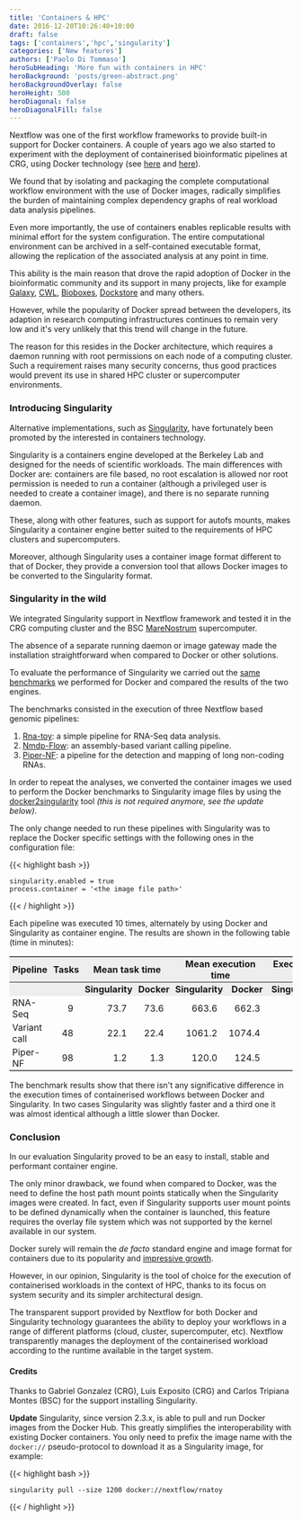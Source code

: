 ```yaml
---
title: 'Containers & HPC'
date: 2016-12-20T10:26:40+10:00
draft: false
tags: ['containers','hpc','singularity']
categories: ['New features']
authors: ['Paolo Di Tommaso']
heroSubHeading: 'More fun with containers in HPC'
heroBackground: 'posts/green-abstract.png'
heroBackgroundOverlay: false
heroHeight: 500
heroDiagonal: false
heroDiagonalFill: false
---
```


Nextflow was one of the first workflow frameworks to provide built-in support for Docker containers.
A couple of years ago we also started
to experiment with the deployment of containerised bioinformatic pipelines at CRG,
using Docker technology (see [here]((https://www.nextflow.io/blog/2014/using-docker-in-hpc-cluster/)) and [here](https://www.nextplatform.com/2016/01/28/crg-goes-with-the-genomics-flow/)).

We found that by isolating and packaging the complete computational workflow environment
with the use of Docker images, radically simplifies the burden of maintaining complex
dependency graphs of real workload data analysis pipelines.

Even more importantly, the use of containers enables replicable results with minimal effort
for the system configuration. The entire computational environment can be archived in a
self-contained executable format, allowing the replication of the associated analysis at
any point in time.

This ability is the main reason that drove the rapid adoption of Docker in the bioinformatic
community and its support in many projects, like for example [Galaxy](https://galaxyproject.org),
[CWL](http://commonwl.org), [Bioboxes](http://bioboxes.org), [Dockstore](https://dockstore.org) and many others.

However, while the popularity of Docker spread between the developers, its adaption in
research computing infrastructures continues to remain very low and it's very unlikely
that this trend will change in the future.

The reason for this resides in the Docker architecture, which requires a daemon running
with root permissions on each node of a computing cluster. Such a requirement raises many
security concerns, thus good practices would prevent its use in shared HPC cluster or
supercomputer environments.

### Introducing Singularity   

Alternative implementations, such as [Singularity](http://singularity.lbl.gov), have
fortunately been promoted by the interested in containers technology.

Singularity is a containers engine developed at the Berkeley Lab and designed for the
needs of scientific workloads. The main differences with Docker are: containers are file
based, no root escalation is allowed nor root permission is needed to run a container
(although a privileged user is needed to create a container image), and there is no
separate running daemon.

These, along with other features, such as support for autofs mounts, makes Singularity a
container engine better suited to the requirements of HPC clusters and supercomputers.

Moreover, although Singularity uses a container image format different to that of Docker,
they provide a conversion tool that allows Docker images to be converted to the
Singularity format.

### Singularity in the wild  

We integrated Singularity support in Nextflow framework and tested it in the CRG
computing cluster and the BSC [MareNostrum](https://www.bsc.es/discover-bsc/the-centre/marenostrum) supercomputer.

The absence of a separate running daemon or image gateway made the installation
straightforward when compared to Docker or other solutions.

To evaluate the performance of Singularity we carried out the [same benchmarks](https://peerj.com/articles/1273/)
we performed for Docker and compared the results of the two engines.

The benchmarks consisted in the execution of three Nextflow based genomic pipelines:

1. [Rna-toy](https://github.com/nextflow-io/rnatoy/tree/peerj5515): a simple pipeline for RNA-Seq data analysis.
2. [Nmdp-Flow](https://github.com/nextflow-io/nmdp-flow/tree/peerj5515/): an assembly-based variant calling pipeline.
3. [Piper-NF](https://github.com/cbcrg/piper-nf/tree/peerj5515): a pipeline for the detection and mapping of long non-coding RNAs.

In order to repeat the analyses, we converted the container images we used to perform
the Docker benchmarks to Singularity image files by using the [docker2singularity](https://github.com/singularityware/docker2singularity) tool
*(this is not required anymore, see the update below)*.

The only change needed to run these pipelines with Singularity was to replace the Docker
specific settings with the following ones in the configuration file:

{{< highlight bash >}}

    singularity.enabled = true
    process.container = '<the image file path>'

{{< / highlight >}}

Each pipeline was executed 10 times, alternately by using Docker and Singularity as
container engine. The results are shown in the following table (time in minutes):

<style>
table#benchmark { width: 100%; margin-bottom: 1em; margin-top: 1em; border-top: 1px solid #999; border-bottom: 1px solid #999 }
table#benchmark th { text-align: center; background-color: #eee; padding: 2px 5px }
table#benchmark td { text-align: right; padding: 2px 5px; padding-right: 15px }
table#benchmark .r { text-align: right }
table#benchmark .l { text-align: left }
</style>
<table id='benchmark'>
<tr>
<th class='l'>Pipeline</th>
<th >Tasks</th>
<th colspan=2 >Mean task time</th>
<th colspan=2 >Mean execution time</th>
<th colspan=2 >Execution time std dev</th>
<th colspan=2 >Ratio</th>
</tr>

<tr>
<th>&nbsp;</th>
<th>&nbsp;</th>
<th>Singularity</th>
<th>Docker</th>
<th>Singularity</th>
<th>Docker</th>
<th>Singularity</th>
<th>Docker</th>
<th>&nbsp;</th>
</tr>

<tr>
<td class='l'>RNA-Seq</td>
<td>9</td>
<td>73.7</td>
<td>73.6</td>
<td>663.6</td>
<td>662.3</td>
<td>2.0</td>
<td>3.1</td>
<td>0.998</td>
</tr>

<tr>
<td class='l'>Variant call</td>
<td>48</td>
<td>22.1</td>
<td>22.4</td>
<td>1061.2</td>
<td>1074.4</td>
<td>43.1</td>
<td>38.5</td>
<td>1.012</td>
</tr>

<tr>
<td class='l'>Piper-NF</td>
<td>98</td>
<td>1.2</td>
<td>1.3</td>
<td>120.0</td>
<td>124.5</td>
<td>6.9 </td>
<td>2.8</td>
<td>1.038</td>
</tr>

</table>


The benchmark results show that there isn't any significative difference in the
execution times of containerised workflows between Docker and Singularity. In two
cases Singularity was slightly faster and a third one it was almost identical although
a little slower than Docker.


### Conclusion    

In our evaluation Singularity proved to be an easy to install,
stable and performant container engine.

The only minor drawback, we found when compared to Docker, was the need to define the
host path mount points statically when the Singularity images were created. In fact,
even if Singularity supports user mount points to be defined dynamically when the
container is launched, this feature requires the overlay file system which was not
supported by the kernel available in our system.

Docker surely will remain the *de facto* standard engine and image format for containers
due to its popularity and [impressive growth](http://www.coscale.com/blog/docker-usage-statistics-increased-adoption-by-enterprises-and-for-production-use).

However, in our opinion, Singularity is the tool of choice for the execution of
containerised workloads in the context of HPC, thanks to its focus on system security
and its simpler architectural design.

The transparent support provided by Nextflow for both Docker and Singularity technology
guarantees the ability to deploy your workflows in a range of different platforms (cloud,
cluster, supercomputer, etc). Nextflow transparently manages the deployment of the
containerised workload according to the runtime available in the target system.


#### Credits

Thanks to Gabriel Gonzalez (CRG), Luis Exposito (CRG) and Carlos Tripiana Montes (BSC)
for the support installing Singularity.


**Update** Singularity, since version 2.3.x, is able to pull and run Docker images from the Docker Hub.
This greatly simplifies the interoperability with existing Docker containers. You only need
to prefix the image name with the `docker://` pseudo-protocol to download it as a Singularity image,
for example:

{{< highlight bash >}}

    singularity pull --size 1200 docker://nextflow/rnatoy

{{< / highlight >}}
